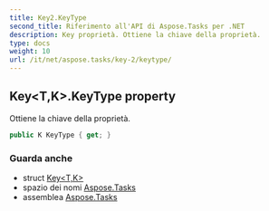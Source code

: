 ```yaml
---
title: Key2.KeyType
second_title: Riferimento all'API di Aspose.Tasks per .NET
description: Key proprietà. Ottiene la chiave della proprietà.
type: docs
weight: 10
url: /it/net/aspose.tasks/key-2/keytype/
---
```

## Key&lt;T,K&gt;.KeyType property

Ottiene la chiave della proprietà.

```csharp
public K KeyType { get; }
```

### Guarda anche

* struct [Key&lt;T,K&gt;](../)
* spazio dei nomi [Aspose.Tasks](../../key-2/)
* assemblea [Aspose.Tasks](../../../)


